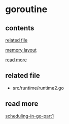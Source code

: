 # goroutine

## contents

[related file](#related-file)

[memory layout](#memory-layout)

[read more](#read-more)

## related file

* src/runtime/runtime2.go



 ## read more

[scheduling-in-go-part1](https://www.ardanlabs.com/blog/2018/08/scheduling-in-go-part1.html)